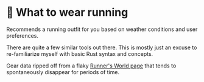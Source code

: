 # 🎽 What to wear running
Recommends a running outfit for you based on weather conditions and user preferences.

There are quite a few similar tools out there. This is mostly just an excuse to re-familiarize
myself with basic Rust syntax and concepts.

Gear data ripped off from a flaky [Runner's World page](https://www.runnersworld.com/training/a20803133/what-to-wear/)
that tends to spontaneously disappear for periods of time.
